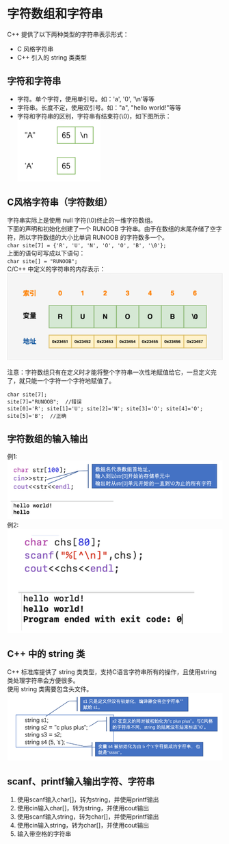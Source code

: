# 字符数组和字符串
C++ 提供了以下两种类型的字符串表示形式：  

* C 风格字符串  
* C++ 引入的 string 类类型

## 字符和字符串
* 字符。单个字符，使用单引号。如：'a', '0', '\n'等等
* 字符串。长度不定，使用双引号。如："a", "hello world!"等等
* 字符和字符串的区别，字符串有结束符(\0)，如下图所示：  
![字符和字符串的区别](https://github.com/csxlf/ybt_ssoier_cn/blob/main/ABC/image/011.png)  

## C风格字符串（字符数组）
字符串实际上是使用 null 字符(\0)终止的一维字符数组。  
下面的声明和初始化创建了一个 RUNOOB 字符串。由于在数组的末尾存储了空字符，所以字符数组的大小比单词 RUNOOB 的字符数多一个。  
`char site[7] = {'R', 'U', 'N', 'O', 'O', 'B', '\0'};`  
上面的语句可写成以下语句：  
`char site[] = "RUNOOB";`  
C/C++ 中定义的字符串的内存表示：  
![字符串的内存表示](https://github.com/csxlf/ybt_ssoier_cn/blob/main/ABC/image/012.png)   

注意：字符数组只有在定义时才能将整个字符串一次性地赋值给它，一旦定义完了，就只能一个字符一个字符地赋值了。   

```
char site[7];
site[7]="RUNOOB";  //错误
site[0]='R'; site[1]='U'; site[2]='N'; site[3]='O'; site[4]='O'; site[5]='B';  //正确
```
## 字符数组的输入输出
例1:  
![字符数组的输入输出例1](https://github.com/csxlf/ybt_ssoier_cn/blob/main/ABC/image/013.png)  
例2:  
![字符数组的输入输出例2](https://github.com/csxlf/ybt_ssoier_cn/blob/main/ABC/image/014.png)  

## C++ 中的 string 类
C++ 标准库提供了 string 类类型，支持C语言字符串所有的操作，且使用string 类处理字符串会方便很多。  
使用 string 类需要包含头文件<string>。  
![string的定义和赋值](https://github.com/csxlf/ybt_ssoier_cn/blob/main/ABC/image/015.png)   

## scanf、printf输入输出字符、字符串
1. 使用scanf输入char[]，转为string，并使用printf输出
2. 使用cin输入char[]，转为string，并使用cout输出
2. 使用scanf输入string，转为char[]，并使用printf输出
3. 使用cin输入string，转为char[]，并使用cout输出
3. 输入带空格的字符串